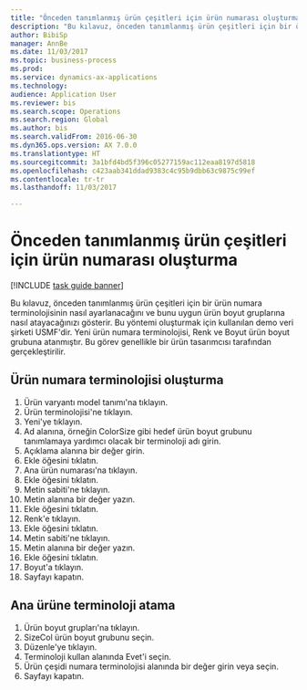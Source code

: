 ```yaml
--- 
title: "Önceden tanımlanmış ürün çeşitleri için ürün numarası oluşturma"
description: "Bu kılavuz, önceden tanımlanmış ürün çeşitleri için bir ürün numara terminolojisinin nasıl ayarlanacağını ve bunu uygun ürün boyut gruplarına nasıl atayacağınızı gösterir."
author: BibiSp
manager: AnnBe
ms.date: 11/03/2017
ms.topic: business-process
ms.prod: 
ms.service: dynamics-ax-applications
ms.technology: 
audience: Application User
ms.reviewer: bis
ms.search.scope: Operations
ms.search.region: Global
ms.author: bis
ms.search.validFrom: 2016-06-30
ms.dyn365.ops.version: AX 7.0.0
ms.translationtype: HT
ms.sourcegitcommit: 3a1bfd4bd5f396c05277159ac112eaa8197d5818
ms.openlocfilehash: c423aab341ddad9383c4c95b9dbb63c9875c99ef
ms.contentlocale: tr-tr
ms.lasthandoff: 11/03/2017

---
```

# <a name="create-a-product-number-for-predefined-product-variants"></a>Önceden tanımlanmış ürün çeşitleri için ürün numarası oluşturma

[!INCLUDE [task guide banner](../../includes/task-guide-banner.md)]

Bu kılavuz, önceden tanımlanmış ürün çeşitleri için bir ürün numara terminolojisinin nasıl ayarlanacağını ve bunu uygun ürün boyut gruplarına nasıl atayacağınızı gösterir. Bu yöntemi oluşturmak için kullanılan demo veri şirketi USMF'dir. Yeni ürün numara terminolojisi, Renk ve Boyut ürün boyut grubuna atanmıştır. Bu görev genellikle bir ürün tasarımcısı tarafından gerçekleştirilir.


## <a name="create-a-product-number-nomenclature"></a>Ürün numara terminolojisi oluşturma
1. Ürün varyantı model tanımı'na tıklayın.
2. Ürün terminolojisi'ne tıklayın.
3. Yeni'ye tıklayın.
4. Ad alanına, örneğin ColorSize gibi hedef ürün boyut grubunu tanımlamaya yardımcı olacak bir terminoloji adı girin.
5. Açıklama alanına bir değer girin.
6. Ekle öğesini tıklatın.
7. Ana ürün numarası'na tıklayın.
8. Ekle öğesini tıklatın.
9. Metin sabiti'ne tıklayın.
10. Metin alanına bir değer yazın.
11. Ekle öğesini tıklatın.
12. Renk'e tıklayın.
13. Ekle öğesini tıklatın.
14. Metin sabiti'ne tıklayın.
15. Metin alanına bir değer yazın.
16. Ekle öğesini tıklatın.
17. Boyut'a tıklayın.
18. Sayfayı kapatın.

## <a name="assign-the-nomenclature-to-a-product-master"></a>Ana ürüne terminoloji atama
1. Ürün boyut grupları'na tıklayın.
2. SizeCol ürün boyut grubunu seçin.
3. Düzenle'ye tıklayın.
4. Terminoloji kullan alanında Evet'i seçin.
5. Ürün çeşidi numara terminolojisi alanında bir değer girin veya seçin.
6. Sayfayı kapatın.


